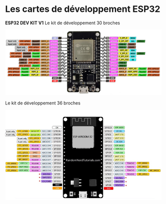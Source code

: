 ﻿# Les cartes de développement ESP32

**ESP32 DEV KIT V1**
Le kit de développement 30 broches

![DEV KIT V1 30 pins](/00_hardware/esp32_30.png)

Le kit de développement 36 broches

![DEV KIT V1 36 pins](/00_hardware/esp32_36.png)
